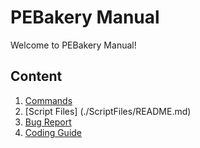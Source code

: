 # PEBakery Manual

Welcome to PEBakery Manual!

## Content

1. [Commands](./Commands/README.md)
1. [Script Files] (./ScriptFiles/README.md)
1. [Bug Report](./BugReport/README.md)
1. [Coding Guide](./CodingGuide/README.md)

